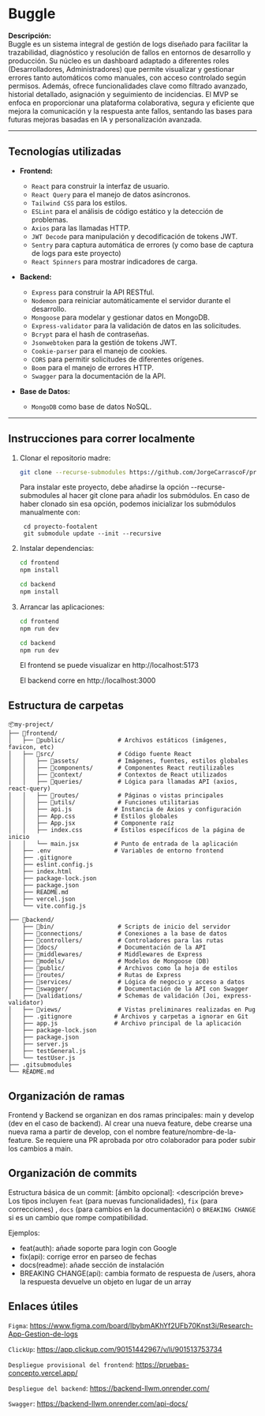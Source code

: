 # Buggle

**Descripción:**  
Buggle es un sistema integral de gestión de logs diseñado para facilitar la trazabilidad, diagnóstico y resolución de fallos en entornos de desarrollo y producción. Su núcleo es un dashboard adaptado a diferentes roles (Desarrolladores, Administradores) que permite visualizar y gestionar errores tanto automáticos como manuales, con acceso controlado según permisos. Además, ofrece funcionalidades clave como filtrado avanzado, historial detallado, asignación y seguimiento de incidencias. El MVP se enfoca en proporcionar una plataforma colaborativa, segura y eficiente que mejora la comunicación y la respuesta ante fallos, sentando las bases para futuras mejoras basadas en IA y personalización avanzada.

---

## Tecnologías utilizadas

- **Frontend:**

  - `React` para construir la interfaz de usuario.
  - `React Query` para el manejo de datos asíncronos.
  - `Tailwind CSS` para los estilos.
  - `ESLint` para el análisis de código estático y la detección de problemas.
  - `Axios` para las llamadas HTTP.
  - `JWT Decode` para manipulación y decodificación de tokens JWT.
  - `Sentry` para captura automática de errores (y como base de captura de logs para este proyecto)
  - `React Spinners` para mostrar indicadores de carga.

- **Backend:**

  - `Express` para construir la API RESTful.
  - `Nodemon` para reiniciar automáticamente el servidor durante el desarrollo.
  - `Mongoose` para modelar y gestionar datos en MongoDB.
  - `Express-validator` para la validación de datos en las solicitudes.
  - `Bcrypt` para el hash de contraseñas.
  - `Jsonwebtoken` para la gestión de tokens JWT.
  - `Cookie-parser` para el manejo de cookies.
  - `CORS` para permitir solicitudes de diferentes orígenes.
  - `Boom` para el manejo de errores HTTP.
  - `Swagger` para la documentación de la API.

- **Base de Datos:**
  - `MongoDB` como base de datos NoSQL.

---

## Instrucciones para correr localmente

1. Clonar el repositorio madre:

   ```bash
   git clone --recurse-submodules https://github.com/JorgeCarrascoF/proyecto-footalent
   ```

    Para instalar este proyecto, debe añadirse la opción --recurse-submodules al hacer git clone para añadir los submódulos. En caso de haber clonado sin esa opción, podemos inicializar los submódulos manualmente con:

        cd proyecto-footalent
        git submodule update --init --recursive

2. Instalar dependencias:   

   ```bash
   cd frontend
   npm install
   ```

   ```bash
   cd backend
   npm install
   ```

3. Arrancar las aplicaciones:

   ```bash
   cd frontend
   npm run dev
   ```

   ```bash
   cd backend
   npm run dev
   ```

    El frontend se puede visualizar en http://localhost:5173

    El backend corre en http://localhost:3000


## Estructura de carpetas
```
📦my-project/
├── 📁frontend/
│   ├── 📁public/               # Archivos estáticos (imágenes, favicon, etc)
│   ├── 📁src/                  # Código fuente React
│   │   ├── 📁assets/           # Imágenes, fuentes, estilos globales
│   │   ├── 📁components/       # Componentes React reutilizables
│   │   ├── 📁context/          # Contextos de React utilizados
│   │   ├── 📁queries/          # Lógica para llamadas API (axios, react-query)
│   │   ├── 📁routes/           # Páginas o vistas principales
│   │   ├── 📁utils/            # Funciones utilitarias
│   │   ├── api.js            # Instancia de Axios y configuración
│   │   ├── App.css           # Estilos globales
│   │   ├── App.jsx           # Componente raíz
│   │   ├── index.css         # Estilos específicos de la página de inicio
│   │   └── main.jsx          # Punto de entrada de la aplicación
│   ├── .env                  # Variables de entorno frontend
│   ├── .gitignore
│   ├── eslint.config.js
│   ├── index.html
│   ├── package-lock.json
│   ├── package.json
│   ├── README.md
│   ├── vercel.json
│   └── vite.config.js
│
├── 📁backend/
│   ├── 📁bin/                  # Scripts de inicio del servidor
│   ├── 📁connections/          # Conexiones a la base de datos
│   ├── 📁controllers/          # Controladores para las rutas
│   ├── 📁docs/                 # Documentación de la API
│   ├── 📁middlewares/          # Middlewares de Express
│   ├── 📁models/               # Modelos de Mongoose (DB)
│   ├── 📁public/               # Archivos como la hoja de estilos
│   ├── 📁routes/               # Rutas de Express
│   ├── 📁services/             # Lógica de negocio y acceso a datos
│   ├── 📁swagger/              # Documentación de la API con Swagger
│   ├── 📁validations/          # Schemas de validación (Joi, express-validator)
│   ├── 📁views/                # Vistas preliminares realizadas en Pug
│   ├── .gitignore            # Archivos y carpetas a ignorar en Git
│   ├── app.js                # Archivo principal de la aplicación
│   ├── package-lock.json
│   ├── package.json   
│   ├── server.js             
│   ├── testGeneral.js         
│   └── testUser.js
├── .gitsubmodules 
└── README.md
```

## Organización de ramas

Frontend y Backend se organizan en dos ramas principales: main y develop (dev en el caso de backend). Al crear una nueva feature, debe crearse una nueva rama a partir de develop, con el nombre feature/nombre-de-la-feature.
Se requiere una PR aprobada por otro colaborador para poder subir los cambios a main.

## Organización de commits 

Estructura básica de un commit: <tipo> [ámbito opcional]: <descripción breve>
Los tipos incluyen `feat` (para nuevas funcionalidades), `fix` (para correcciones) , `docs` (para cambios en la documentación) o `BREAKING CHANGE` si es un cambio que rompe compatibilidad.

Ejemplos:
- feat(auth): añade soporte para login con Google
- fix(api): corrige error en parseo de fechas
- docs(readme): añade sección de instalación
- BREAKING CHANGE(api): cambia formato de respuesta de /users, ahora la respuesta devuelve un objeto en lugar de un array
  
## Enlaces útiles

`Figma`: https://www.figma.com/board/IbybmAKhYf2UFb70Knst3i/Research-App-Gestion-de-logs

`ClickUp`: https://app.clickup.com/90151442967/v/li/901513753734 

`Despliegue provisional del frontend`: https://pruebas-concepto.vercel.app/

`Despliegue del backend`: https://backend-llwm.onrender.com/

`Swagger`: https://backend-llwm.onrender.com/api-docs/
